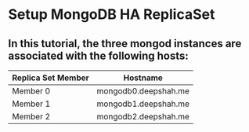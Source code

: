 # Setup MongoDB HA ReplicaSet


## In this tutorial, the three mongod instances are associated with the following hosts:

|Replica Set Member	| Hostname|
| ------------- | ------------- |
|Member 0	| mongodb0.deepshah.me|
|Member 1	| mongodb1.deepshah.me|
|Member 2	| mongodb2.deepshah.me|
